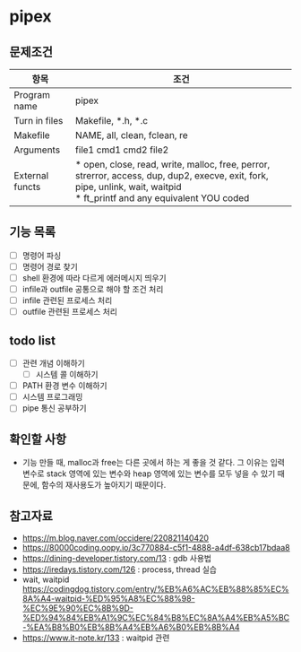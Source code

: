 # pipex
## 문제조건
|항목|조건|
|------|---|
|Program name|pipex|
|Turn in files|Makefile, *.h, *.c|
|Makefile|NAME, all, clean, fclean, re|
|Arguments|file1 cmd1 cmd2 file2|
|External functs|* open, close, read, write, malloc, free, perror, strerror, access, dup, dup2, execve, exit, fork, pipe, unlink, wait, waitpid <br> * ft_printf and any equivalent YOU coded

## 기능 목록
- [ ] 명령어 파싱
- [ ] 명령어 경로 찾기
- [ ] shell 환경에 따라 다르게 에러메시지 띄우기
- [ ] infile과 outfile 공통으로 해야 할 조건 처리
- [ ] infile 관련된 프로세스 처리
- [ ] outfile 관련된 프로세스 처리
## todo list
- [ ] 관련 개념 이해하기
    - [ ] 시스템 콜 이해하기
- [ ] PATH 환경 변수 이해하기
- [ ] 시스템 프로그래밍
- [ ] pipe 통신 공부하기
## 확인할 사항
- 기능 만들 때, malloc과 free는 다른 곳에서 하는 게 좋을 것 같다.
    그 이유는 입력 변수로 stack 영역에 있는 변수와 heap 영역에 있는 변수를 모두 넣을 수 있기 때문에, 함수의 재사용도가 높아지기 때문이다.
## 참고자료
- https://m.blog.naver.com/occidere/220821140420
- https://80000coding.oopy.io/3c770884-c5f1-4888-a4df-638cb17bdaa8
- https://dining-developer.tistory.com/13 : gdb 사용법
- https://iredays.tistory.com/126 : process, thread 실습
- wait, waitpid https://codingdog.tistory.com/entry/%EB%A6%AC%EB%88%85%EC%8A%A4-waitpid-%ED%95%A8%EC%88%98-%EC%9E%90%EC%8B%9D-%ED%94%84%EB%A1%9C%EC%84%B8%EC%8A%A4%EB%A5%BC-%EA%B8%B0%EB%8B%A4%EB%A6%B0%EB%8B%A4
- https://www.it-note.kr/133 : waitpid 관련